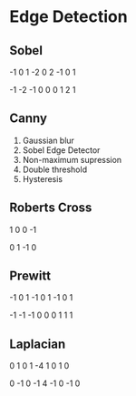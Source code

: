 # Edge Detection

## Sobel
 -1  0  1
 -2  0  2
 -1  0  1

 -1 -2 -1
  0  0  0
  1  2  1
  
## Canny
1. Gaussian blur
2. Sobel Edge Detector
3. Non-maximum supression
4. Double threshold
5. Hysteresis


## Roberts Cross
  1   0
  0  -1

  0   1
 -1   0

## Prewitt
 -1  0  1
 -1  0  1
 -1  0  1

 -1 -1 -1
  0  0  0
  1  1  1
 
## Laplacian
  0  1  0
  1 -4  1
  0  1  0

  0 -1  0
 -1  4 -1
  0 -1  0




